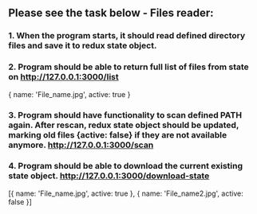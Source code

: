 ## Please see the task below - Files reader:

### 1. When the program starts, it should read defined directory files and save it to redux state object.

### 2. Program should be able to return full list of files from state on http://127.0.0.1:3000/list
   {
   name: 'File_name.jpg',
   active: true
   }
   
### 3. Program should have functionality to scan defined PATH again. After rescan, redux state object should be updated, marking old files {active: false} if they are not available anymore. http://127.0.0.1:3000/scan

### 4. Program should be able to download the current existing state object. http://127.0.0.1:3000/download-state
   [{
   name: 'File_name.jpg',
   active: true
   },
   {
   name: 'File_name2.jpg',
   active: false
   }]
